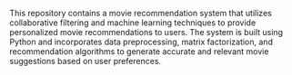 This repository contains a movie recommendation system that utilizes collaborative filtering and machine learning techniques to provide personalized movie recommendations to users. The system is built using Python and incorporates data preprocessing, matrix factorization, and recommendation algorithms to generate accurate and relevant movie suggestions based on user preferences.
